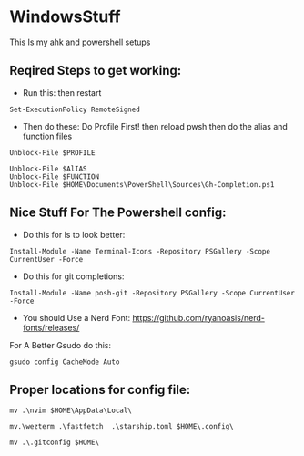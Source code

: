 # WindowsStuff
This Is my ahk and powershell setups

## Reqired Steps to get working:
- Run this: then restart
```pwsh
Set-ExecutionPolicy RemoteSigned 
```

- Then do these: Do Profile First! then reload pwsh then do the alias and function files
```pwsh
Unblock-File $PROFILE
```

```pwsh
Unblock-File $AlIAS
Unblock-File $FUNCTION
Unblock-File $HOME\Documents\PowerShell\Sources\Gh-Completion.ps1
```

## Nice Stuff For The Powershell config:
- Do this for ls to look better: 
```pwsh
Install-Module -Name Terminal-Icons -Repository PSGallery -Scope CurrentUser -Force
```

- Do this for git completions: 
```pwsh
Install-Module -Name posh-git -Repository PSGallery -Scope CurrentUser -Force
```

- You should Use a Nerd Font: https://github.com/ryanoasis/nerd-fonts/releases/

For A Better Gsudo do this:
```pwsh
gsudo config CacheMode Auto
```

## Proper locations for config file:
```pwsh
mv .\nvim $HOME\AppData\Local\
```
```pwsh
mv.\wezterm .\fastfetch  .\starship.toml $HOME\.config\
```
```pwsh
mv .\.gitconfig $HOME\
```
